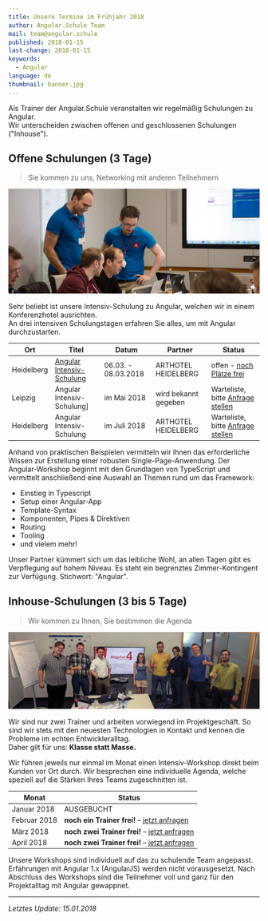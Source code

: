 ```yaml
---
title: Unsere Termine im Frühjahr 2018
author: Angular.Schule Team
mail: team@angular.schule
published: 2018-01-15
last-change: 2018-01-15
keywords:
  - Angular
language: de
thumbnail: banner.jpg
---
```


Als Trainer der Angular.Schule veranstalten wir regelmäßig Schulungen zu Angular.  
Wir unterscheiden zwischen offenen und geschlossenen Schulungen ("Inhouse").


## Offene Schulungen (3 Tage)

> Sie kommen zu uns, Networking mit anderen Teilnehmern

![](tagesworkshop.jpg)

Sehr beliebt ist unsere Intensiv-Schulung zu Angular, welchen wir in einem Konferenzhotel ausrichten.  
An drei intensiven Schulungstagen erfahren Sie alles, um mit Angular durchzustarten.


| Ort           | Titel                       | Datum               | Partner              | Status                                       |
|---------------|-----------------------------|---------------------|----------------------|----------------------------------------------|
| Heidelberg    | [Angular Intensiv-Schulung][1] | 06.03. - 08.03.2018 | ARTHOTEL HEIDELBERG  | offen - [noch Plätze frei][1]             |
| Leipzig       | Angular Intensiv-Schulung] | im Mai 2018         | wird bekannt gegeben | Warteliste, bitte [Anfrage stellen](/angebot) |
| Heidelberg    | Angular Intensiv-Schulung  | im Juli 2018        | ARTHOTEL HEIDELBERG  | Warteliste, bitte [Anfrage stellen](/angebot) |

[1]: https://www.eventbrite.de/e/heidelberg-angular-intensiv-schulung-tickets-42514854073

Anhand von praktischen Beispielen vermitteln wir Ihnen das erforderliche Wissen zur Erstellung einer robusten Single-Page-Anwendung.
Der Angular-Workshop beginnt mit den Grundlagen von TypeScript und vermittelt anschließend eine Auswahl an Themen rund um das Framework:

* Einstieg in Typescript
* Setup einer Angular-App
* Template-Syntax
* Komponenten, Pipes & Direktiven
* Routing
* Tooling
* und vielem mehr!

Unser Partner kümmert sich um das leibliche Wohl, an allen Tagen gibt es Verpflegung auf hohem Niveau.
Es steht ein begrenztes Zimmer-Kontingent zur Verfügung. Stichwort: "Angular". 



## Inhouse-Schulungen (3 bis 5 Tage)

> Wir kommen zu Ihnen, Sie bestimmen die Agenda

![](powerworkshop.jpg)

Wir sind nur zwei Trainer und arbeiten vorwiegend im Projektgeschäft.
So sind wir stets mit den neuesten Technologien in Kontakt und kennen die Probleme im echten Entwickleralltag.  
Daher gilt für uns: **Klasse statt Masse.**  

Wir führen jeweils nur einmal im Monat einen Intensiv-Workshop direkt beim Kunden vor Ort durch.
Wir besprechen eine individuelle Agenda, welche speziell auf die Stärken Ihres Teams zugeschnitten ist.


| Monat         | Status     |
|---------------|------------|
| Januar 2018   | AUSGEBUCHT |
| Februar 2018  | **noch ein Trainer frei!** – [jetzt anfragen](/angebot)  |
| März 2018     | **noch zwei Trainer frei!** – [jetzt anfragen](/angebot)  |
| April 2018    | **noch zwei Trainer frei!** – [jetzt anfragen](/angebot)  |


Unsere Workshops sind individuell auf das zu schulende Team angepasst.
Erfahrungen mit Angular 1.x (AngularJS) werden nicht vorausgesetzt.
Nach Abschluss des Workshops sind die Teilnehmer voll und ganz für den Projektalltag mit Angular gewappnet.

--------

*Letztes Update: 15.01.2018*